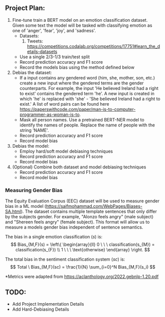 ## Project Plan:
1. Fine-tune train a BERT model on an emotion classification dataset. Given some text the model will be tasked with classifying emotion as one of 'anger', 'fear', 'joy', and 'sadness'. 
    - Datasets: 
        1. Tweets: https://competitions.codalab.org/competitions/17751#learn_the_details-datasets
    - Use a single 2/3-1/3 train/test split 
    - Record prediction accuracy and F1 score
    - Record the models bias using the method defined below
2. Debias the dataset:
    - If a input contains any gendered word (him, she, mother, son, etc.) create a new input where the gendered terms are the gender counterparts. For example, the input 'He believed Ireland had a right to exist' contains the gendered term 'he'. A new input is created in which 'he' is replaced with 'she' - 'She believed Ireland had a right to exist.' A list of word pairs can be found here https://paperswithcode.com/paper/man-is-to-computer-programmer-as-woman-is-to.
    - Mask all person names. Use a pretrained BERT-NER model to identify the names of people. Replace the name of people with the string 'NAME'. 
    - Record prediction accuracy and F1 score
    - Record model bias
3. Debias the model:
    - Employ hard/soft model debiasing techniques
    - Record prediction accuracy and F1 score
    - Record model bias
4. (Optional) Combine both dataset and model debiasing techniques
    - Record prediction accuracy and F1 score
    - Record model bias

### Measuring Gender Bias
The Equity Evaluation Corpus (EEC) dataset will be used to measure gender bias in a ML model (https://saifmohammad.com/WebPages/Biases-SA.html). The dataset contains multiple template sentences that only differ by the subjects gender. For example, "Alonzo feels angry" (male subject) and "Shereen feels angry" (female subject). This format will allow us to measure a models gender bias independent of sentence semantics. 

The bias in a single emotion classification $(s)$ is:
$$
Bias_{M,F}(s) = \left\{
    \begin{array}{ll}
        0 \ \ \ classification(s_{M}) = classification(s_{F}) \\
        1 \ \ \  \text{otherwise}
    \end{array}
\right.
$$

The total bias in the sentiment classification system $(sc)$ is:
$$
Total \ Bias_{M,F}(sc) = \frac{1}{N} \sum_{i=0}^N Bias_{M,F}(s_i)
$$


*Metrics were adapted from https://aclanthology.org/2022.gebnlp-1.20.pdf


## TODO:
- Add Project Implementation Details
- Add Hard-Debiasing Details


